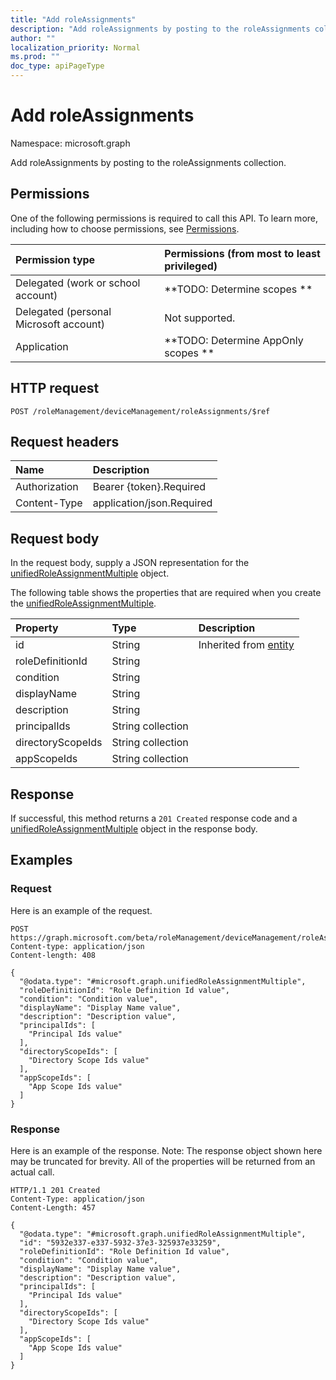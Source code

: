 ```yaml
---
title: "Add roleAssignments"
description: "Add roleAssignments by posting to the roleAssignments collection."
author: ""
localization_priority: Normal
ms.prod: ""
doc_type: apiPageType
---
```


# Add roleAssignments

Namespace: microsoft.graph

Add roleAssignments by posting to the roleAssignments collection.

## Permissions
One of the following permissions is required to call this API. To learn more, including how to choose permissions, see [Permissions](/concepts/permissions-reference.md).

|Permission type|Permissions (from most to least privileged)|
|:---|:---|
|Delegated (work or school account)|**TODO: Determine scopes **|
|Delegated (personal Microsoft account)|Not supported.|
|Application|**TODO: Determine AppOnly scopes **|

## HTTP request
<!-- {
  "blockType": "ignored"
}
-->
``` http
POST /roleManagement/deviceManagement/roleAssignments/$ref
```

## Request headers
|Name|Description|
|:---|:---|
|Authorization|Bearer {token}.Required|
|Content-Type|application/json.Required|

## Request body
In the request body, supply a JSON representation for the [unifiedRoleAssignmentMultiple](../resources/unifiedroleassignmentmultiple.md) object.

The following table shows the properties that are required when you create the [unifiedRoleAssignmentMultiple](../resources/unifiedroleassignmentmultiple.md).

|Property|Type|Description|
|:---|:---|:---|
|id|String| Inherited from [entity](../resources/entity.md)|
|roleDefinitionId|String||
|condition|String||
|displayName|String||
|description|String||
|principalIds|String collection||
|directoryScopeIds|String collection||
|appScopeIds|String collection||



## Response
If successful, this method returns a `201 Created` response code and a [unifiedRoleAssignmentMultiple](../resources/unifiedroleassignmentmultiple.md) object in the response body.

## Examples

### Request
Here is an example of the request.
<!-- {
  "blockType": "request",
  "name": "create_unifiedroleassignmentmultiple_from_"
}
-->
``` http
POST https://graph.microsoft.com/beta/roleManagement/deviceManagement/roleAssignments
Content-type: application/json
Content-length: 408

{
  "@odata.type": "#microsoft.graph.unifiedRoleAssignmentMultiple",
  "roleDefinitionId": "Role Definition Id value",
  "condition": "Condition value",
  "displayName": "Display Name value",
  "description": "Description value",
  "principalIds": [
    "Principal Ids value"
  ],
  "directoryScopeIds": [
    "Directory Scope Ids value"
  ],
  "appScopeIds": [
    "App Scope Ids value"
  ]
}
```

### Response
Here is an example of the response. Note: The response object shown here may be truncated for brevity. All of the properties will be returned from an actual call.
<!-- {
  "blockType": "response",
  "truncated": true,
  "@odata.type": "microsoft.graph.unifiedroleassignmentmultiple"
}
-->
``` http
HTTP/1.1 201 Created
Content-Type: application/json
Content-Length: 457

{
  "@odata.type": "#microsoft.graph.unifiedRoleAssignmentMultiple",
  "id": "5932e337-e337-5932-37e3-325937e33259",
  "roleDefinitionId": "Role Definition Id value",
  "condition": "Condition value",
  "displayName": "Display Name value",
  "description": "Description value",
  "principalIds": [
    "Principal Ids value"
  ],
  "directoryScopeIds": [
    "Directory Scope Ids value"
  ],
  "appScopeIds": [
    "App Scope Ids value"
  ]
}
```

